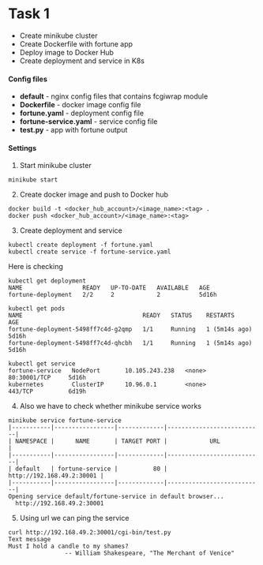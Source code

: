 # Task 1
* Create minikube cluster
* Create Dockerfile with fortune app
* Deploy image to Docker Hub
* Create deployment and service in K8s

#### Config files
* **default** - nginx config files that contains fcgiwrap module
* **Dockerfile** - docker image config file
* **fortune.yaml** - deployment config file
* **fortune-service.yaml** - service config file
* **test.py** - app with fortune output

#### Settings
1. Start minikube cluster
```
minikube start
```
2. Create docker image and push to Docker hub
```
docker build -t <docker_hub_account>/<image_name>:<tag> .
docker push <docker_hub_account>/<image_name>:<tag>
```
3. Create deployment and service
```
kubectl create deployment -f fortune.yaml
kubectl create service -f fortune-service.yaml
```
Here is checking
```
kubectl get deployment
NAME                 READY   UP-TO-DATE   AVAILABLE   AGE
fortune-deployment   2/2     2            2           5d16h
```
```
kubectl get pods
NAME                                  READY   STATUS    RESTARTS        AGE
fortune-deployment-5498ff7c4d-g2qmp   1/1     Running   1 (5m14s ago)   5d16h
fortune-deployment-5498ff7c4d-qhcbh   1/1     Running   1 (5m14s ago)   5d16h
```
```
kubectl get service
fortune-service   NodePort       10.105.243.238   <none>        80:30001/TCP     5d16h
kubernetes        ClusterIP      10.96.0.1        <none>        443/TCP          6d19h
```
4. Also we have to check whether minikube service works
```
minikube service fortune-service
|-----------|-----------------|-------------|---------------------------|
| NAMESPACE |      NAME       | TARGET PORT |            URL            |
|-----------|-----------------|-------------|---------------------------|
| default   | fortune-service |          80 | http://192.168.49.2:30001 |
|-----------|-----------------|-------------|---------------------------|
Opening service default/fortune-service in default browser...
  http://192.168.49.2:30001
```
5. Using url we can ping the service
```
curl http://192.168.49.2:30001/cgi-bin/test.py
Text message
Must I hold a candle to my shames?
                -- William Shakespeare, "The Merchant of Venice"
```

